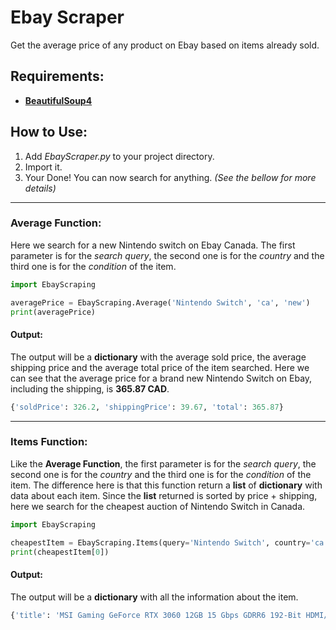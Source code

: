 # Ebay Scraper
Get the average price of any product on Ebay based on items already sold.

## Requirements: ##

- **[BeautifulSoup4](https://pypi.org/project/beautifulsoup4/)**

## How to Use: ##

1. Add *EbayScraper.py* to your project directory.
2. Import it.
3. Your Done! You can now search for anything. *(See the bellow for more details)*

---

### Average Function:

Here we search for a new Nintendo switch on Ebay Canada. The first parameter is for the *search query*, the second one is for the *country* and the third one is for the *condition* of the item.
```PYTHON
import EbayScraping

averagePrice = EbayScraping.Average('Nintendo Switch', 'ca', 'new')
print(averagePrice)
```
#### Output:
The output will be a **dictionary** with the average sold price, the average shipping price and the average total price of the item searched. Here we can see that the average price for a brand new Nintendo Switch on Ebay, including the shipping, is **365.87 CAD**.
```PYTHON
{'soldPrice': 326.2, 'shippingPrice': 39.67, 'total': 365.87}
```

---


### Items Function:

Like the **Average Function**, the first parameter is for the *search query*, the second one is for the *country* and the third one is for the *condition* of the item. The difference here is that this function return a **list** of **dictionary** with data about each item. Since the **list** returned is sorted by price + shipping, here we search for the cheapest auction of Nintendo Switch in Canada.
```PYTHON
import EbayScraping

cheapestItem = EbayScraping.Items(query='Nintendo Switch', country='ca', condition='new', type='auction')
print(cheapestItem[0])
```
#### Output:
The output will be a **dictionary** with all the information about the item.
```PYTHON
{'title': 'MSI Gaming GeForce RTX 3060 12GB 15 Gbps GDRR6 192-Bit HDMI/DP PCIe 4 NEW SEALED', 'price': 339.04, 'shipping': 0, 'time-left': '3d 4h left', 'time-end': '(Sun, 12:25 p.m.)', 'bid-count': 14, 'reviews-count': 0, 'url': 'https://www.ebay.ca/itm/...'}
```
